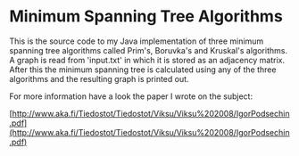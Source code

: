 Minimum Spanning Tree Algorithms
======

This is the source code to my Java implementation of three minimum spanning tree algorithms called Prim's, Boruvka's and Kruskal's algorithms. A graph is read from 'input.txt' in which it is stored as an adjacency matrix. After this the minimum spanning tree is calculated using any of the three algorithms and the resulting graph is printed out.

For more information have a look the paper I wrote on the subject:

[http://www.aka.fi/Tiedostot/Tiedostot/Viksu/Viksu%202008/IgorPodsechin.pdf](http://www.aka.fi/Tiedostot/Tiedostot/Viksu/Viksu%202008/IgorPodsechin.pdf)